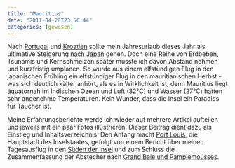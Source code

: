 ```yaml
---
title: "Mauritius"
date: "2011-04-28T23:56:44"
categories: [gewesen]
---
```


Nach [Portugal](/2009/11/29/sieben-tage-portugal/) und [Kroatien](/2010/10/04/der-glockenturm-im-diokletianspalast-split/) sollte mein Jahresurlaub dieses Jahr als ultimative Steigerung [nach Japan](/2011/03/14/eine-schwere-entscheidung/) gehen. Doch eine Reihe von Erdbeben, Tsunamis und Kernschmelzen später musste ich davon Abstand nehmen und kurzfristig umplanen. So wurde aus einem elfstündigen Flug in den japanischen Frühling ein elfstündiger Flug in den mauritianischen Herbst - was sich deutlich kälter anhört, als es in Wirklichkeit ist, denn Mauritius liegt äquatornah im Indischen Ozean und Luft (32°C) und Wasser (27°C) hatten sehr angenehme Temperaturen. Kein Wunder, dass die Insel ein Paradies für Taucher ist.

Meine Erfahrungsberichte werde ich wieder auf mehrere Artikel aufteilen und jeweils mit ein paar Fotos illustrieren. Dieser Beitrag dient dazu als Einstieg und Inhaltsverzeichnis. Den Anfang macht [Port Louis](/2011/04/28/mauritius-port-louis/), die Hauptstadt des Inselstaates, gefolgt von einem Bericht über meinen Tagesausflug in den [Süden der Insel](/2011/05/09/mauritius-der-suden-der-insel/) und zum Schluss die Zusammenfassung der Abstecher nach [Grand Baie und Pamplemousses](/2011/06/04/mauritius-grand-baie-und-pamplemousses/).


